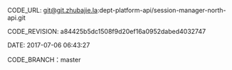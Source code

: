 CODE_URL: git@git.zhubajie.la:dept-platform-api/session-manager-north-api.git

CODE_REVISION: a84425b5dc1508f9d20ef16a0952dabed4032747

DATE: 2017-07-06 06:43:27

CODE_BRANCH：master

